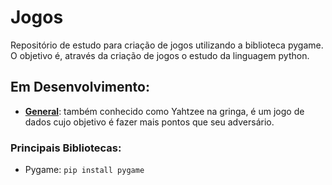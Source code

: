 # Jogos

Repositório de estudo para criação de jogos utilizando a biblioteca pygame.
O objetivo é, através da criação de jogos o estudo da linguagem python.

## Em Desenvolvimento:
* **[General](Jogos/General)**: também conhecido como Yahtzee na gringa, é um jogo de dados cujo objetivo é fazer mais pontos que seu adversário.

### Principais Bibliotecas:
* Pygame: `pip install pygame`